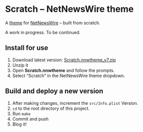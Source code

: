 # Scratch – NetNewsWire theme

A [theme](https://netnewswire.com/help/mac/6.1/en/themes.html) for [NetNewsWire](https://netnewswire.com/) – built from scratch.

A work in progress. To be continued.

## Install for use

1. Download latest version: <a href="https://github.com/ollicle/nnw-ollicle-scratch/raw/main/dist/Scratch.nnwtheme_v7.zip">Scratch.nnwtheme_v7.zip</a>
2. Unzip it
3. Open **Scratch.nnwtheme** and follow the prompts.
4. Select “Scratch” in the NetNewsWire theme dropdown. 

## Build and deploy a new version

1. After making changes, increment the `src/Info.plist` Version.
2. `cd` to the root directory of this project.
3. Run `make`
4. Commit and push
5. Blog it!
